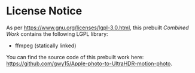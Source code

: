 # License Notice
As per https://www.gnu.org/licenses/lgpl-3.0.html,
this prebuilt *Combined Work* contains the following LGPL library:
- ffmpeg (statically linked)

You can find the source code of this prebuilt work here: https://github.com/gwy15/Apple-photo-to-UltraHDR-motion-photo.
